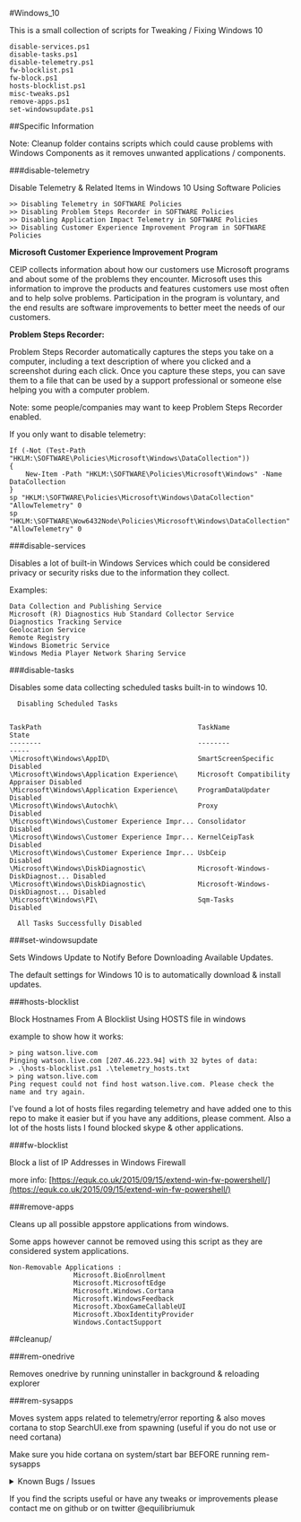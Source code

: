 #Windows_10

This is a small collection of scripts for Tweaking / Fixing Windows 10

    disable-services.ps1
    disable-tasks.ps1
    disable-telemetry.ps1
    fw-blocklist.ps1
    fw-block.ps1
    hosts-blocklist.ps1
    misc-tweaks.ps1
    remove-apps.ps1
    set-windowsupdate.ps1

##Specific Information

Note: Cleanup folder contains scripts which could cause problems with Windows Components as it removes unwanted applications / components.

###disable-telemetry

Disable Telemetry & Related Items in Windows 10 Using Software Policies

    >> Disabling Telemetry in SOFTWARE Policies
    >> Disabling Problem Steps Recorder in SOFTWARE Policies
    >> Disabling Application Impact Telemetry in SOFTWARE Policies
    >> Disabling Customer Experience Improvement Program in SOFTWARE Policies

**Microsoft Customer Experience Improvement Program**

CEIP collects information about how our customers use Microsoft programs and about some of the problems they encounter. Microsoft uses this information to improve the products and features customers use most often and to help solve problems. Participation in the program is voluntary, and the end results are software improvements to better meet the needs of our customers.

**Problem Steps Recorder:**

Problem Steps Recorder automatically captures the steps you take on a computer, including a text description of where you clicked and a screenshot during each click. Once you capture these steps, you can save them to a file that can be used by a support professional or someone else helping you with a computer problem.

Note: some people/companies may want to keep Problem Steps Recorder enabled.

If you only want to disable telemetry:

    If (-Not (Test-Path "HKLM:\SOFTWARE\Policies\Microsoft\Windows\DataCollection"))
    {
        New-Item -Path "HKLM:\SOFTWARE\Policies\Microsoft\Windows" -Name DataCollection
    }
    sp "HKLM:\SOFTWARE\Policies\Microsoft\Windows\DataCollection" "AllowTelemetry" 0
    sp "HKLM:\SOFTWARE\Wow6432Node\Policies\Microsoft\Windows\DataCollection" "AllowTelemetry" 0

###disable-services

Disables a lot of built-in Windows Services which could be considered privacy 
or security risks due to the information they collect.

Examples:

    Data Collection and Publishing Service
    Microsoft (R) Diagnostics Hub Standard Collector Service
    Diagnostics Tracking Service
    Geolocation Service
    Remote Registry
    Windows Biometric Service
    Windows Media Player Network Sharing Service

###disable-tasks

Disables some data collecting scheduled tasks built-in to windows 10.


      Disabling Scheduled Tasks


    TaskPath                                       TaskName                          State
    --------                                       --------                          -----
    \Microsoft\Windows\AppID\                      SmartScreenSpecific               Disabled
    \Microsoft\Windows\Application Experience\     Microsoft Compatibility Appraiser Disabled
    \Microsoft\Windows\Application Experience\     ProgramDataUpdater                Disabled
    \Microsoft\Windows\Autochk\                    Proxy                             Disabled
    \Microsoft\Windows\Customer Experience Impr... Consolidator                      Disabled
    \Microsoft\Windows\Customer Experience Impr... KernelCeipTask                    Disabled
    \Microsoft\Windows\Customer Experience Impr... UsbCeip                           Disabled
    \Microsoft\Windows\DiskDiagnostic\             Microsoft-Windows-DiskDiagnost... Disabled
    \Microsoft\Windows\DiskDiagnostic\             Microsoft-Windows-DiskDiagnost... Disabled
    \Microsoft\Windows\PI\                         Sqm-Tasks                         Disabled

      All Tasks Successfully Disabled


###set-windowsupdate

Sets Windows Update to Notify Before Downloading Available Updates.

The default settings for Windows 10 is to automatically download & install updates.

###hosts-blocklist

Block Hostnames From A Blocklist Using HOSTS file in windows

example to show how it works:

    > ping watson.live.com
    Pinging watson.live.com [207.46.223.94] with 32 bytes of data:
    > .\hosts-blocklist.ps1 .\telemetry_hosts.txt
    > ping watson.live.com
    Ping request could not find host watson.live.com. Please check the name and try again.

I've found a lot of hosts files regarding telemetry and have added one to this repo to make it easier but if you have any additions, please comment.
Also a lot of the hosts lists I found blocked skype & other applications.

###fw-blocklist

Block a list of IP Addresses in Windows Firewall

more info: [https://equk.co.uk/2015/09/15/extend-win-fw-powershell/](https://equk.co.uk/2015/09/15/extend-win-fw-powershell/)

###remove-apps

Cleans up all possible appstore applications from windows.

Some apps however cannot be removed using this script as they are considered system applications.

    Non-Removable Applications : 
                    Microsoft.BioEnrollment
                    Microsoft.MicrosoftEdge
                    Microsoft.Windows.Cortana
                    Microsoft.WindowsFeedback
                    Microsoft.XboxGameCallableUI
                    Microsoft.XboxIdentityProvider
                    Windows.ContactSupport

##cleanup/

###rem-onedrive

Removes onedrive by running uninstaller in background & reloading explorer

###rem-sysapps

Moves system apps related to telemetry/error reporting & also moves cortana to stop SearchUI.exe from spawning (useful if you do not use or need cortana)

Make sure you hide cortana on system/start bar BEFORE running rem-sysapps

<details>
  <summary>Known Bugs / Issues</summary>
Running rem-sysapps with cortana shown on taskbar can cause error when trying to move folders as process respawns too quickly

ERROR: mv : The process cannot access the file because it is being used by another process.

Setting the Cortana searchbar to hidden before running script should fix
</details>

If you find the scripts useful or have any tweaks or improvements please contact me on github or on twitter @equilibriumuk